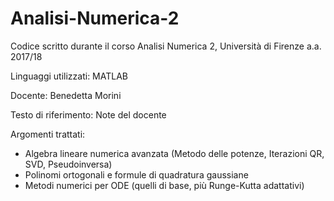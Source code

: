 # Analisi-Numerica-2
Codice scritto durante il corso Analisi Numerica 2, Università di Firenze a.a. 2017/18

Linguaggi utilizzati: MATLAB

Docente: Benedetta Morini

Testo di riferimento: Note del docente

Argomenti trattati:
- Algebra lineare numerica avanzata (Metodo delle potenze, Iterazioni QR, SVD, Pseudoinversa)
- Polinomi ortogonali e formule di quadratura gaussiane
- Metodi numerici per ODE (quelli di base, più Runge-Kutta adattativi)
